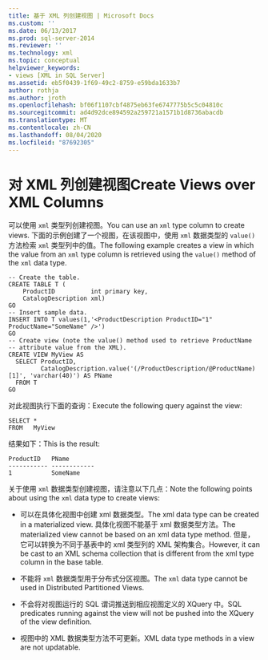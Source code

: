 ```yaml
---
title: 基于 XML 列创建视图 | Microsoft Docs
ms.custom: ''
ms.date: 06/13/2017
ms.prod: sql-server-2014
ms.reviewer: ''
ms.technology: xml
ms.topic: conceptual
helpviewer_keywords:
- views [XML in SQL Server]
ms.assetid: eb5f0439-1f69-49c2-8759-e59bda1633b7
author: rothja
ms.author: jroth
ms.openlocfilehash: bf06f1107cbf4875eb63fe6747775b5c5c04810c
ms.sourcegitcommit: ad4d92dce894592a259721a1571b1d8736abacdb
ms.translationtype: MT
ms.contentlocale: zh-CN
ms.lasthandoff: 08/04/2020
ms.locfileid: "87692305"
---
```

# <a name="create-views-over-xml-columns"></a><span data-ttu-id="656f5-102">对 XML 列创建视图</span><span class="sxs-lookup"><span data-stu-id="656f5-102">Create Views over XML Columns</span></span>
  <span data-ttu-id="656f5-103">可以使用 `xml` 类型列创建视图。</span><span class="sxs-lookup"><span data-stu-id="656f5-103">You can use an `xml` type column to create views.</span></span> <span data-ttu-id="656f5-104">下面的示例创建了一个视图，在该视图中，使用 `xml` 数据类型的 `value()` 方法检索 `xml` 类型列中的值。</span><span class="sxs-lookup"><span data-stu-id="656f5-104">The following example creates a view in which the value from an `xml` type column is retrieved using the `value()` method of the `xml` data type.</span></span>  
  
```  
-- Create the table.  
CREATE TABLE T (  
    ProductID          int primary key,   
    CatalogDescription xml)  
GO  
-- Insert sample data.  
INSERT INTO T values(1,'<ProductDescription ProductID="1" ProductName="SomeName" />')  
GO  
-- Create view (note the value() method used to retrieve ProductName   
-- attribute value from the XML).  
CREATE VIEW MyView AS   
  SELECT ProductID,  
         CatalogDescription.value('(/ProductDescription/@ProductName)[1]', 'varchar(40)') AS PName  
  FROM T  
GO   
```  
  
 <span data-ttu-id="656f5-105">对此视图执行下面的查询：</span><span class="sxs-lookup"><span data-stu-id="656f5-105">Execute the following query against the view:</span></span>  
  
```  
SELECT *   
FROM   MyView  
```  
  
 <span data-ttu-id="656f5-106">结果如下：</span><span class="sxs-lookup"><span data-stu-id="656f5-106">This is the result:</span></span>  
  
```  
ProductID   PName        
----------- ------------  
1           SomeName   
```  
  
 <span data-ttu-id="656f5-107">关于使用 `xml` 数据类型创建视图，请注意以下几点：</span><span class="sxs-lookup"><span data-stu-id="656f5-107">Note the following points about using the `xml` data type to create views:</span></span>  
  
-   <span data-ttu-id="656f5-108">可以在具体化视图中创建 xml 数据类型。</span><span class="sxs-lookup"><span data-stu-id="656f5-108">The xml data type can be created in a materialized view.</span></span> <span data-ttu-id="656f5-109">具体化视图不能基于 xml 数据类型方法。</span><span class="sxs-lookup"><span data-stu-id="656f5-109">The materialized view cannot be based on an xml data type method.</span></span> <span data-ttu-id="656f5-110">但是，它可以转换为不同于基表中的 xml 类型列的 XML 架构集合。</span><span class="sxs-lookup"><span data-stu-id="656f5-110">However, it can be cast to an XML schema collection that is different from the xml type column in the base table.</span></span>  
  
-   <span data-ttu-id="656f5-111">不能将 `xml` 数据类型用于分布式分区视图。</span><span class="sxs-lookup"><span data-stu-id="656f5-111">The `xml` data type cannot be used in Distributed Partitioned Views.</span></span>  
  
-   <span data-ttu-id="656f5-112">不会将对视图运行的 SQL 谓词推送到相应视图定义的 XQuery 中。</span><span class="sxs-lookup"><span data-stu-id="656f5-112">SQL predicates running against the view will not be pushed into the XQuery of the view definition.</span></span>  
  
-   <span data-ttu-id="656f5-113">视图中的 XML 数据类型方法不可更新。</span><span class="sxs-lookup"><span data-stu-id="656f5-113">XML data type methods in a view are not updatable.</span></span>  
  
  
